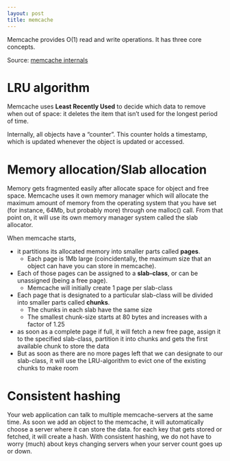 ```yaml
---
layout: post
title: memcache
---
```


Memcache provides O(1) read and write operations. It has three core concepts.

Source: [memcache internals
](https://www.adayinthelifeof.nl/2011/02/06/memcache-internals/)

# LRU algorithm

Memcache uses **Least Recently Used** to decide which data to remove when out of space: it deletes the item that isn’t used for the longest period of time.

Internally, all objects have a “counter”. This counter holds a timestamp, which is updated whenever the object is updated or accessed.

# Memory allocation/Slab allocation

Memory gets fragmented easily after allocate space for object and free space. Memcache uses it own memory manager which will allocate the maximum amount of memory from the operating system that you have set (for instance, 64Mb, but probably more) through one malloc() call. From that point on, it will use its own memory manager system called the slab allocator.

When memcache starts, 
- it partitions its allocated memory into smaller parts called **pages**.
  - Each page is 1Mb large (coincidentally, the maximum size that an object can have you can store in memcache). 
- Each of those pages can be assigned to a **slab-class**, or can be unassigned (being a free page). 
  - Memcache will initially create 1 page per slab-class
- Each page that is designated to a particular slab-class will be divided into smaller parts called **chunks**.
  - The chunks in each slab have the same size
  - The smallest chunk-size starts at 80 bytes and increases with a factor of 1.25
- as soon as a complete page if full, it will fetch a new free page, assign it to the specified slab-class, partition it into chunks and gets the first available chunk to store the data
- But as soon as there are no more pages left that we can designate to our slab-class, it will use the LRU-algorithm to evict one of the existing chunks to make room

# Consistent hashing

Your web application can talk to multiple memcache-servers at the same time. As soon we add an object to the memcache, it will automatically choose a server where it can store the data. for each key that gets stored or fetched, it will create a hash. With consistent hashing, we do not have to worry (much) about keys changing servers when your server count goes up or down.